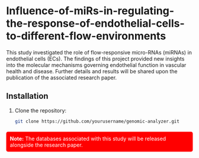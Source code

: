 # Influence-of-miRs-in-regulating-the-response-of-endothelial-cells-to-different-flow-environments

This study investigated the role of flow-responsive micro-RNAs (miRNAs) in endothelial cells (ECs). The findings of this project provided new insights into the molecular mechanisms governing endothelial function in vascular health and disease. Further details and results will be shared upon the publication of the associated research paper.

## Installation

1. Clone the repository:
    ```bash
    git clone https://github.com/yourusername/genomic-analyzer.git
    ```

<div style="background-color: red; color: white; padding: 10px; border-radius: 5px; margin-top: 20px;">
  <strong>Note:</strong> The databases associated with this study will be released alongside the research paper.
</div>
